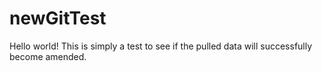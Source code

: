 # newGitTest

Hello world! This is simply a test to see if the pulled data will successfully become amended.
